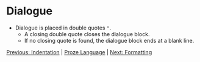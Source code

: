 # Dialogue

- Dialogue is placed in double quotes `"`.
  - A closing double quote closes the dialogue block.
  - If no closing quote is found, the dialogue block ends at a blank line.

[Previous: Indentation](./indentation.md) | [Proze Language](./proze-language.md) | [Next: Formatting](./formatting.md)
